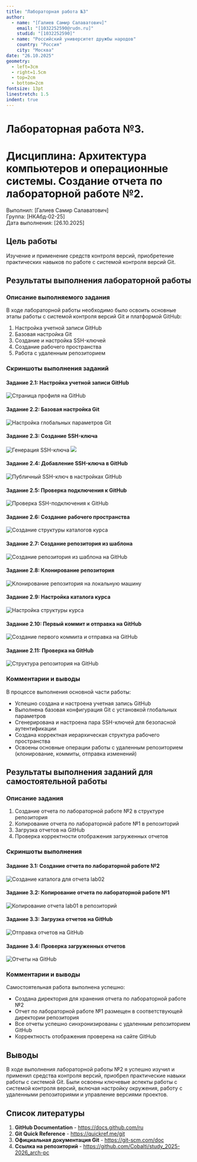 ```yaml
---
title: "Лабораторная работа №3"
author: 
  - name: "[Галиев Самир Салаватович]"
    email: "[1032252590@rudn.ru]"
    studid: "[1032252590]"
  - name: "Российский университет дружбы народов"
    country: "Россия"
    city: "Москва"
date: "26.10.2025"
geometry:
  - left=3cm
  - right=1.5cm
  - top=2cm
  - bottom=2cm
fontsize: 13pt
linestretch: 1.5
indent: true
---
```


# Лабораторная работа №3. 
# Дисциплина: Архитектура компьютеров и операционные системы. Создание отчета по лабораторной работе №2.

Выполнил: [Галиев Самир Салаватович]  
Группа: [НКАбд-02-25]  
Дата выполнения: [26.10.2025]

## Цель работы

Изучение и применение средств контроля версий, приобретение практических навыков по работе с системой контроля версий Git. 

## Результаты выполнения лабораторной работы

### Описание выполняемого задания

В ходе лабораторной работы необходимо было освоить основные этапы работы с системой контроля версий Git и платформой GitHub:

1. Настройка учетной записи GitHub
2. Базовая настройка Git
3. Создание и настройка SSH-ключей
4. Создание рабочего пространства
5. Работа с удаленным репозиторием

### Скриншоты выполнения заданий

#### Задание 2.1: Настройка учетной записи GitHub
![Страница профиля на GitHub](image/image1.png)

#### Задание 2.2: Базовая настройка Git
![Настройка глобальных параметров Git](image/image3.png)

#### Задание 2.3: Создание SSH-ключа
![Генерация SSH-ключа](image/image2.png)
![](image/image4.png)

#### Задание 2.4: Добавление SSH-ключа в GitHub
![Публичный SSH-ключ в настройках GitHub](images/lab02_step4.png)

#### Задание 2.5: Проверка подключения к GitHub
![Проверка SSH-подключения к GitHub](images/lab02_step5.png)

#### Задание 2.6: Создание рабочего пространства
![Создание структуры каталогов курса](images/lab02_step6.png)

#### Задание 2.7: Создание репозитория из шаблона
![Создание репозитория из шаблона на GitHub](images/lab02_step7.png)

#### Задание 2.8: Клонирование репозитория
![Клонирование репозитория на локальную машину](images/lab02_step8.png)

#### Задание 2.9: Настройка каталога курса
![Настройка структуры курса](images/lab02_step9.png)

#### Задание 2.10: Первый коммит и отправка на GitHub
![Создание первого коммита и отправка на GitHub](images/lab02_step10.png)

#### Задание 2.11: Проверка на GitHub
![Структура репозитория на GitHub](images/lab02_step11.png)

### Комментарии и выводы

В процессе выполнения основной части работы:
- Успешно создана и настроена учетная запись GitHub
- Выполнена базовая конфигурация Git с установкой глобальных параметров
- Сгенерирована и настроена пара SSH-ключей для безопасной аутентификации
- Создана корректная иерархическая структура рабочего пространства
- Освоены основные операции работы с удаленным репозиторием (клонирование, коммиты, отправка изменений)

## Результаты выполнения заданий для самостоятельной работы

### Описание задания

1. Создание отчета по лабораторной работе №2 в структуре репозитория
2. Копирование отчета по лабораторной работе №1 в репозиторий
3. Загрузка отчетов на GitHub
4. Проверка корректности отображения загруженных отчетов

### Скриншоты выполнения

#### Задание 3.1: Создание отчета по лабораторной работе №2
![Создание каталога для отчета lab02](images/lab02_step12.png)

#### Задание 3.2: Копирование отчета по лабораторной работе №1
![Копирование отчета lab01 в репозиторий](images/lab02_step13.png)

#### Задание 3.3: Загрузка отчетов на GitHub
![Отправка отчетов на GitHub](images/lab02_step14.png)

#### Задание 3.4: Проверка загруженных отчетов
![Отчеты на GitHub](images/lab02_step15.png)

### Комментарии и выводы

Самостоятельная работа выполнена успешно:
- Создана директория для хранения отчета по лабораторной работе №2
- Отчет по лабораторной работе №1 размещен в соответствующей директории репозитория
- Все отчеты успешно синхронизированы с удаленным репозиторием GitHub
- Корректность отображения проверена на сайте GitHub

## Выводы

В ходе выполнения лабораторной работы №2 я успешно изучил и применил средства контроля версий, приобрел практические навыки работы с системой Git. Были освоены ключевые аспекты работы с системой контроля версий, включая настройку окружения, работу с удаленными репозиториями и управление версиями проектов.

## Список литературы

1. **GitHub Documentation** - https://docs.github.com/ru
2. **Git Quick Reference** - https://quickref.me/git
3. **Официальная документация Git** - https://git-scm.com/doc
4. **Ссылка на репозиторий** - https://github.com/Cobalti/study_2025-2026_arch-pc
